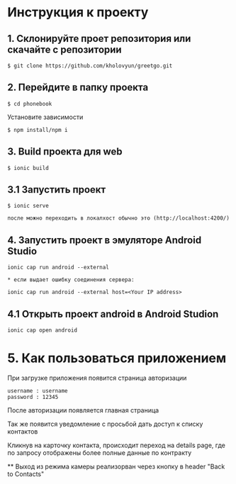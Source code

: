 # Инструкция к проекту


## 1. Склонируйте проет репозитория или скачайте с репозитории 

    $ git clone https://github.com/kholovyun/greetgo.git

## 2. Перейдите в папку проекта

    $ cd phonebook

Установите зависимости

    $ npm install/npm i

## 3. Build проекта для web

    $ ionic build

## 3.1 Запустить проект

    $ ionic serve

    после можно переходить в локалхост обычно это (http://localhost:4200/)

## 4. Запустить проект в эмуляторе Android Studio

    ionic cap run android --external
    
    * если выдает ошибку соединения сервера:
    
    ionic cap run android --external host=<Your IP address>
   
## 4.1  Oткрыть проект android в Android Studion
 
	ionic cap open android

#  5. Как пользоваться приложением

При загрузке приложения появится страница авторизации

    username : username
    password : 12345

После авторизации появляется главная страница

Так же появится уведомление с просьбой дать доступ к списку контактов 

Кликнув на карточку контакта, происходит переход на details page, где по запросу отображены более полные данные по контракту

** Выход из режима камеры реализорван через кнопку в header "Back to Contacts"

